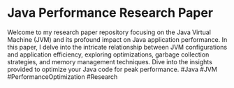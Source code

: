 # Java Performance Research Paper

Welcome to my research paper repository focusing on the Java Virtual Machine (JVM) and its profound impact on Java application performance. In this paper, I delve into the intricate relationship between JVM configurations and application efficiency, exploring optimizations, garbage collection strategies, and memory management techniques. Dive into the insights provided to optimize your Java code for peak performance. #Java #JVM #PerformanceOptimization #Research

